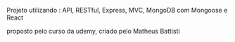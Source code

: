 Projeto utilizando : API, RESTful, Express, MVC, MongoDB com Mongoose e React

proposto pelo curso da udemy, criado pelo Matheus Battisti
